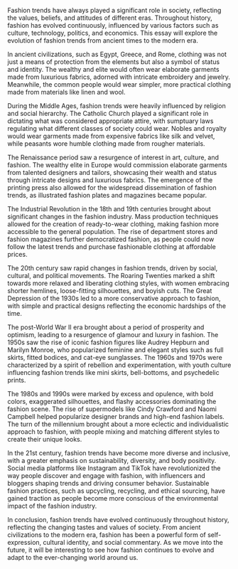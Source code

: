 Fashion trends have always played a significant role in society, reflecting the values, beliefs, and attitudes of different eras. Throughout history, fashion has evolved continuously, influenced by various factors such as culture, technology, politics, and economics. This essay will explore the evolution of fashion trends from ancient times to the modern era.

In ancient civilizations, such as Egypt, Greece, and Rome, clothing was not just a means of protection from the elements but also a symbol of status and identity. The wealthy and elite would often wear elaborate garments made from luxurious fabrics, adorned with intricate embroidery and jewelry. Meanwhile, the common people would wear simpler, more practical clothing made from materials like linen and wool.

During the Middle Ages, fashion trends were heavily influenced by religion and social hierarchy. The Catholic Church played a significant role in dictating what was considered appropriate attire, with sumptuary laws regulating what different classes of society could wear. Nobles and royalty would wear garments made from expensive fabrics like silk and velvet, while peasants wore humble clothing made from rougher materials.

The Renaissance period saw a resurgence of interest in art, culture, and fashion. The wealthy elite in Europe would commission elaborate garments from talented designers and tailors, showcasing their wealth and status through intricate designs and luxurious fabrics. The emergence of the printing press also allowed for the widespread dissemination of fashion trends, as illustrated fashion plates and magazines became popular.

The Industrial Revolution in the 18th and 19th centuries brought about significant changes in the fashion industry. Mass production techniques allowed for the creation of ready-to-wear clothing, making fashion more accessible to the general population. The rise of department stores and fashion magazines further democratized fashion, as people could now follow the latest trends and purchase fashionable clothing at affordable prices.

The 20th century saw rapid changes in fashion trends, driven by social, cultural, and political movements. The Roaring Twenties marked a shift towards more relaxed and liberating clothing styles, with women embracing shorter hemlines, loose-fitting silhouettes, and boyish cuts. The Great Depression of the 1930s led to a more conservative approach to fashion, with simple and practical designs reflecting the economic hardships of the time.

The post-World War II era brought about a period of prosperity and optimism, leading to a resurgence of glamour and luxury in fashion. The 1950s saw the rise of iconic fashion figures like Audrey Hepburn and Marilyn Monroe, who popularized feminine and elegant styles such as full skirts, fitted bodices, and cat-eye sunglasses. The 1960s and 1970s were characterized by a spirit of rebellion and experimentation, with youth culture influencing fashion trends like mini skirts, bell-bottoms, and psychedelic prints.

The 1980s and 1990s were marked by excess and opulence, with bold colors, exaggerated silhouettes, and flashy accessories dominating the fashion scene. The rise of supermodels like Cindy Crawford and Naomi Campbell helped popularize designer brands and high-end fashion labels. The turn of the millennium brought about a more eclectic and individualistic approach to fashion, with people mixing and matching different styles to create their unique looks.

In the 21st century, fashion trends have become more diverse and inclusive, with a greater emphasis on sustainability, diversity, and body positivity. Social media platforms like Instagram and TikTok have revolutionized the way people discover and engage with fashion, with influencers and bloggers shaping trends and driving consumer behavior. Sustainable fashion practices, such as upcycling, recycling, and ethical sourcing, have gained traction as people become more conscious of the environmental impact of the fashion industry.

In conclusion, fashion trends have evolved continuously throughout history, reflecting the changing tastes and values of society. From ancient civilizations to the modern era, fashion has been a powerful form of self-expression, cultural identity, and social commentary. As we move into the future, it will be interesting to see how fashion continues to evolve and adapt to the ever-changing world around us.

